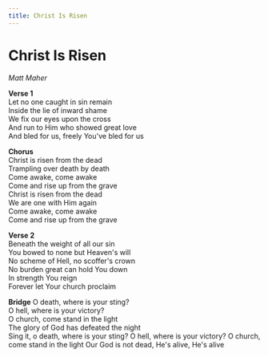 ```yaml
---
title: Christ Is Risen
---
```


# Christ Is Risen

_Matt Maher_

**Verse 1**  
Let no one caught in sin remain  
Inside the lie of inward shame  
We fix our eyes upon the cross  
And run to Him who showed great love  
And bled for us, freely You've bled for us

**Chorus**  
Christ is risen from the dead  
Trampling over death by death  
Come awake, come awake  
Come and rise up from the grave  
Christ is risen from the dead  
We are one with Him again  
Come awake, come awake  
Come and rise up from the grave  

**Verse 2**  
Beneath the weight of all our sin  
You bowed to none but Heaven's will  
No scheme of Hell, no scoffer's crown  
No burden great can hold You down  
In strength You reign  
Forever let Your church proclaim  

**Bridge** 
O death, where is your sting?  
O hell, where is your victory?  
O church, come stand in the light  
The glory of God has defeated the night  
Sing it, o death, where is your sting?
O hell, where is your victory?
O church, come stand in the light
Our God is not dead, He's alive, He's alive